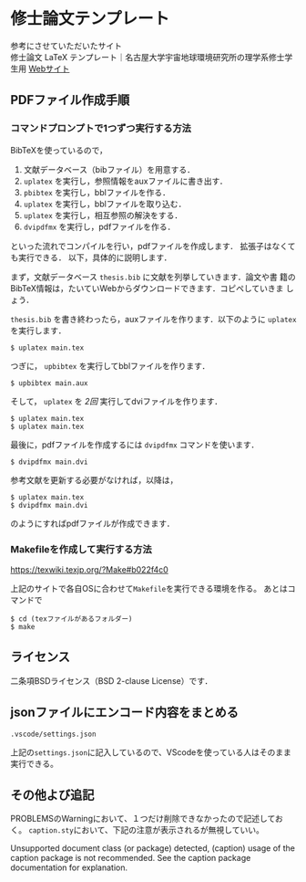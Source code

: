 # 修士論文テンプレート #

参考にさせていただいたサイト  
修士論文 LaTeX テンプレート｜名古屋大学宇宙地球環境研究所の理学系修士学生用
[Webサイト](https://github.com/akira-okumura/MasterThesisTemplate)


## PDFファイル作成手順 ##
### コマンドプロンプトで1つずつ実行する方法
BibTeXを使っているので，

1. 文献データベース（bibファイル）を用意する．
2. `uplatex` を実行し，参照情報をauxファイルに書き出す．
3. `pbibtex` を実行し，bblファイルを作る．
4. `uplatex` を実行し，bblファイルを取り込む．
5. `uplatex` を実行し，相互参照の解決をする．
6. `dvipdfmx` を実行し，pdfファイルを作る．

といった流れでコンパイルを行い，pdfファイルを作成します．
拡張子はなくても実行できる．
以下，具体的に説明します．

まず，文献データベース `thesis.bib` に文献を列挙していきます．論文や書
籍のBibTeX情報は，たいていWebからダウンロードできます．コピペしていきま
しょう．

`thesis.bib` を書き終わったら，auxファイルを作ります．以下のように
`uplatex` を実行します．

	$ uplatex main.tex

つぎに， `upbibtex` を実行してbblファイルを作ります．

	$ upbibtex main.aux

そして， `uplatex` を *2回* 実行してdviファイルを作ります．

	$ uplatex main.tex
	$ uplatex main.tex

最後に，pdfファイルを作成するには `dvipdfmx` コマンドを使います．

	$ dvipdfmx main.dvi

参考文献を更新する必要がなければ，以降は，

	$ uplatex main.tex
	$ dvipdfmx main.dvi

のようにすればpdfファイルが作成できます．

### Makefileを作成して実行する方法

https://texwiki.texjp.org/?Make#b022f4c0

上記のサイトで各自OSに合わせて`Makefile`を実行できる環境を作る。
あとはコマンドで

	$ cd (texファイルがあるフォルダー)
	$ make

## ライセンス ##

二条項BSDライセンス（BSD 2-clause License）です．

## jsonファイルにエンコード内容をまとめる ##

	.vscode/settings.json

上記の`settings.json`に記入しているので、VScodeを使っている人はそのまま実行できる。

## その他よび追記 ##
PROBLEMSのWarningにおいて、１つだけ削除できなかったので記述しておく。
`caption.sty`において、下記の注意が表示されるが無視していい。

Unsupported document class (or package) detected,
(caption)	usage of the caption package is not recommended.
See the caption package documentation for explanation.